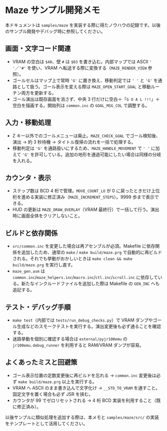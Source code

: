 # Maze サンプル開発メモ

本ドキュメントは `samples/maze` を実装する際に得たノウハウの記録です。以後のサンプル開発やデバッグ時に参照してください。

## 画面・文字コード関連
- VRAM の空白は `$40`、壁 `#` は `$03` を書き込む。内部マップでは ASCII `' '`／`'#'` を使い、VRAM へ転送する際に変換する（`MAZE_RENDER_VIEW` 参照）。
- ゴールセルはマップ上で常時 `'G'` に置き換え、移動判定では `' '` と `'G'` を通路として扱う。ゴール表示を変える際は `MAZE_OPEN_START_GOAL` と移動ルーチン両方を更新する。
- ゴール演出は既存画面を消さず、中央 3 行だけに空白＋「`G O A L !!!`」＋空白を描画する。開始列は `common.inc` の `GOAL_MSG_COL` で調整する。

## 入力・移動処理
- Z キー以外でのゴールメニューは廃止。`MAZE_CHECK_GOAL` でゴール検知後、演出 → 約 3 秒待機 → タイトル復帰の流れを一括で処理する。
- 移動判定は `'G'` を通路扱いにするため、`MAZE_HANDLE_MOVEMENT` で `' '` に加えて `'G'` を許可している。追加の地形を通過可能にしたい場合は同様の分岐を入れる。

## カウンタ・表示
- ステップ数は BCD 4 桁で管理。`MOVE_COUNT_LO` が 0 に戻ったときだけ上位桁を進める実装に修正済み（`MAZE_INCREMENT_STEPS`）。9999 歩まで表示できる。
- HUD の更新は `MAZE_DRAW_OVERLAY`（VRAM 最終行）で一括して行う。演出時に画面全体をクリアしないこと。

## ビルドと依存関係
- `src/common.inc` を変更した場合は再アセンブルが必須。Makefile に依存関係を追加したため、通常の `make` / `make build/maze.prg` で自動的に再ビルドされる。それでも挙動がおかしいときは `make clean && make build/maze.prg` を実行し直す。
- `maze_gen.asm` は `common.inc`/`maze_helpers.inc`/`macro.inc`/`ctl.inc`/`scroll.inc` に依存している。新たなインクルードファイルを追加した際は Makefile の `GEN_INC` へも追記する。

## テスト・デバッグ手順
- `make test`（内部では `tests/run_debug_checks.py`）で VRAM ダンプやゴール生成などのスモークテストを実行する。演出変更後も必ず通ることを確認する。
- 迷路挙動を個別に確認する場合は `external/pyjr100emu` の `jr100emu.debug_runner` を利用すると RAM/VRAM ダンプが容易。

## よくあったミスと回避策
- ゴール表示位置の定数変更後に再ビルドを忘れる → `common.inc` 変更後は必ず `make build/maze.prg` 以上を実行する。
- VRAM へ ASCII のまま書き込んで文字化け → `__STD_TO_VRAM` を通すこと。固定文字を置く場合も必ず JSR を挟む。
- カウンタが 99 でゼロリセットされる → 4 桁 BCD 実装を利用すること（既に修正済み）。

以後サンプルに類似処理を追加する際は、本メモと `samples/maze/src/` の実装をテンプレートとして活用してください。
